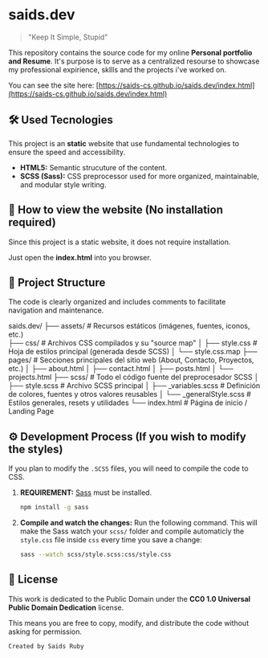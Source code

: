 # saids.dev

> "Keep It Simple, Stupid"

This repository contains the source code for my online **Personal portfolio and Resume**. It's purpose is to serve as a centralized resourse to showcase my professional expirience, skllls and the projects i've worked on.

You can see the site here: [https://saids-cs.github.io/saids.dev/index.html](https://saids-cs.github.io/saids.dev/index.html)

## 🛠️ Used Tecnologies

This project is an **static** website that use fundamental technologies to ensure the speed and accessibility.

* **HTML5:** Semantic strucuture of the content.
* **SCSS (Sass):** CSS preprocessor used for more organized, maintainable, and modular style writing.

## 🚀 How to view the website (No installation required)

Since this project is a static website, it does not require installation.

Just open the **index.html** into you browser.

## 📁 Project Structure

The code is clearly organized and includes comments to facilitate navigation and maintenance.

saids.dev/
├── assets/ # Recursos estáticos (imágenes, fuentes, iconos, etc.)\
├── css/ # Archivos CSS compilados y su "source map"
│ ├── style.css # Hoja de estilos principal (generada desde SCSS)
│ └── style.css.map
├── pages/ # Secciones principales del sitio web (About, Contacto, Proyectos, etc.)
│ ├── about.html
│ ├── contact.html
│ ├── posts.html
│ └── projects.html
├── scss/ # Todo el código fuente del preprocesador SCSS
│ ├── style.scss # Archivo SCSS principal
│ ├── _variables.scss # Definición de colores, fuentes y otros valores reusables
│ └── _generalStyle.scss # Estilos generales, resets y utilidades
└── index.html # Página de inicio / Landing Page

## ⚙️ Development Process (If you wish to modify the styles)

If you plan to modify the `.SCSS` files, you will need to compile the code to CSS.

1.	**REQUIREMENT:** [Sass](https://sass-lang.com/install/) must be installed.
	```bash
	npm install -g sass
	```		

2.	**Compile and watch the changes:** Run the following command. This will make the Sass watch your `scss/` folder and compile automaticly the `style.css` file inside `css` every time you save a change:
	```bash
	sass --watch scss/style.scss:css/style.css
	```

 ## 📜 License

This work is dedicated to the Public Domain under the **CC0 1.0 Universal Public Domain Dedication** license.

This means you are free to copy, modify, and distribute the code without asking for permission.


`Created by Saids Ruby`
